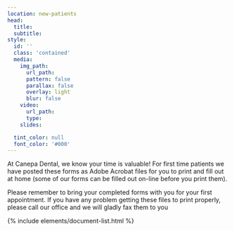 ```yaml
---
location: new-patients
head:
  title:
  subtitle:
style:
  id: ''
  class: 'contained'
  media:
    img_path:
      url_path:
      pattern: false
      parallax: false
      overlay: light
      blur: false
    video:
      url_path:
      type:
    slides:

  tint_color: null
  font_color: '#000'
---
```

<p>At Canepa Dental, we know your time is valuable! For first time patients we have posted these forms as Adobe Acrobat files for you to print and fill out at home (some of our forms can be filled out on-line before you print them).</p>
<p>Please remember to bring your completed forms with you for your first appointment. If you have any problem getting these files to print properly, please call our office and we will gladly fax them to you</p>
{% include elements/document-list.html %}

